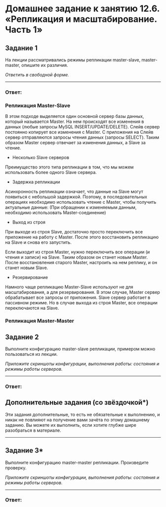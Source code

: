 # Домашнее задание к занятию 12.6. «Репликация и масштабирование. Часть 1»

## Задание 1

На лекции рассматривались режимы репликации master-slave, master-master, опишите их различия.

*Ответить в свободной форме.*

---
### Ответ:
### Репликация Master-Slave

В этом подходе выделяется один основной сервер базы данных, который называется Master. На нем происходят все изменения в данных (любые запросы MySQL INSERT/UPDATE/DELETE). Слейв сервер постоянно копирует все изменения с Master. С приложения на Слейв сервер отправляются запросы чтения данных (запросы SELECT). Таким образом Master сервер отвечает за изменения данных, а Slave за чтение.

* Несколько Slave серверов

Преимущество этого типа репликации в том, что мы можем использовать более одного Slave сервера. 

* Задержка репликации

Асинхронность репликации означает, что данные на Slave могут появиться с небольшой задержкой. Поэтому, в последовательных операциях необходимо использовать чтение с Master, чтобы получить актуальные данные:
(При обращении к изменяемым данным, необходимо использовать Master-соединение)

* Выход из строя

При выходе из строя Slave, достаточно просто переключить все приложение на работу с Master. После этого восстановить репликацию на Slave и снова его запустить.

Если выходит из строя Master, нужно переключить все операции (и чтения и записи) на Slave. Таким образом он станет новым Master. После восстановления старого Master, настроить на нем реплику, и он станет новым Slave.

* Резервирование

Намного чаще репликацию Master-Slave используют не для масштабирования, а для резервирования. В этом случае, Master сервер обрабатывает все запросы от приложения. Slave сервер работает в пассивном режиме. Но в случае выхода из строя Master, все операции переключаются на Slave.

### Репликация Master-Master

## Задание 2

Выполните конфигурацию master-slave репликации, примером можно пользоваться из лекции.

*Приложите скриншоты конфигурации, выполнения работы: состояния и режимы работы серверов.*

---
### Ответ:

## Дополнительные задания (со звёздочкой*)
Эти задания дополнительные, то есть не обязательные к выполнению, и никак не повлияют на получение вами зачёта по этому домашнему заданию. Вы можете их выполнить, если хотите глубже шире разобраться в материале.

---

## Задание 3* 

Выполните конфигурацию master-master репликации. Произведите проверку.

*Приложите скриншоты конфигурации, выполнения работы: состояния и режимы работы серверов.*

---
### Ответ:
